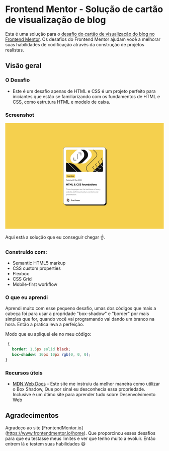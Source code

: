 # Frontend Mentor - Solução de cartão de visualização de blog

Esta é uma solução para o [desafio do cartão de visualização do blog no Frontend Mentor](https://www.frontendmentor.io/challenges/blog-preview-card-ckPaj01IcS). Os desafios do Frontend Mentor ajudam você a melhorar suas habilidades de codificação através da construção de projetos realistas.

## Visão geral

### O Desafio

- Este é um desafio apenas de HTML e CSS é um projeto perfeito para iniciantes que estão se familiarizando com os fundamentos de HTML e CSS, como estrutura HTML e modelo de caixa.

### Screenshot

![](/design/desktop-design.jpg)

Aqui está a solução que eu conseguir chegar ☝️.


### Construído com:

- Semantic HTML5 markup
- CSS custom properties
- Flexbox
- CSS Grid
- Mobile-first workflow

### O que eu aprendi

Aprendi muito com esse pequeno desafio, umas dos códigos que mais a cabeça foi para usar a propridade "box-shadow" e "border" por mais simples que for, quando você vai programando vai dando um branco na hora. Então a pratica leva a perfeição.

Modo que eu apliquei ele no meu código:

```css
 {
   border: 1.5px solid black;
   box-shadow: 10px 10px rgb(0, 0, 0);
}
```

### Recursos úteis

- [MDN Web Docs](https://developer.mozilla.org/pt-BR/) - Este site me instruiu da melhor maneira como utilizar o Box Shadow, Que por sinal eu desconhecia essa propriedade. Inclusive é um ótimo site para aprender tudo sobre Desenvolvimento Web

## Agradecimentos

Agradeço ao site [FrontendMentor.io] (https://www.frontendmentor.io/home). Que proporcinou esses desafios para que eu
testasse meus limites e ver que tenho muito a evoluir. Então entrem lá e testem suas habilidades 😄
